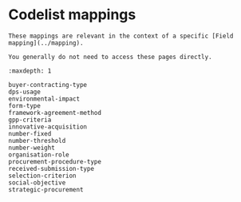 # Codelist mappings

```{admonition} Summary
These mappings are relevant in the context of a specific [Field mapping](../mapping).

You generally do not need to access these pages directly.
```

<!-- Do not edit past this point. It is managed by european-union-support. -->

```{toctree}
:maxdepth: 1

buyer-contracting-type
dps-usage
environmental-impact
form-type
framework-agreement-method
gpp-criteria
innovative-acquisition
number-fixed
number-threshold
number-weight
organisation-role
procurement-procedure-type
received-submission-type
selection-criterion
social-objective
strategic-procurement
```
